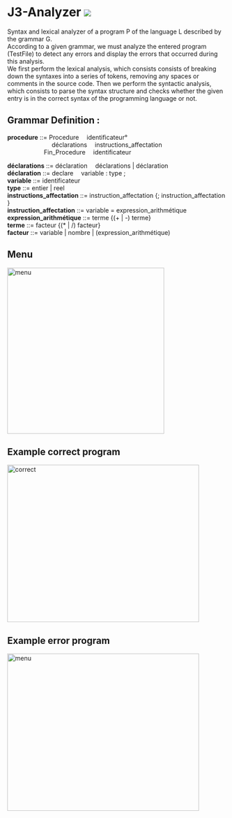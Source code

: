 # J3-Analyzer <img src="https://wakatime.com/badge/user/020278ff-8c14-4ca6-92d3-7730ea5f4dd7/project/d4b3c42b-9998-4561-a97a-cdc38b0b6259.svg">
<!-- Analyseur syntaxique  et lexical d'un programme P du langage L décrit par la grammaire G   -->
Syntax and lexical analyzer of a program P of the language L described by the grammar G.<br>
According to a given grammar, we must analyze the entered program (TestFile) to detect any errors and display the errors that occurred during this analysis.<br>
We first perform the lexical analysis, which consists consists of breaking down the syntaxes into a series of tokens, removing any spaces or comments in the source code. 
Then we perform the syntactic analysis, which consists to parse the syntax structure and checks whether the given entry is in the correct syntax of the programming language or not.

<h2>Grammar Definition :</h2>
<p> 
<b>procedure</b> ::= Procedure &emsp;identificateur° <br>&emsp;&emsp;&emsp;&emsp;&emsp;&emsp;
&emsp;déclarations &emsp;instructions_affectation <br>
&emsp;&emsp;&emsp;&emsp;&emsp;&emsp;Fin_Procedure &emsp;identificateur
</p>
<b>déclarations</b> ::= déclaration&emsp; déclarations | déclaration <br>
<b>déclaration</b> ::= declare&emsp; variable : type ;<br>
<b>variable</b> ::= identificateur <br>
<b>type</b> ::= entier | reel <br>
<b>instructions_affectation</b> ::= instruction_affectation {; instruction_affectation } <br>
<b>instruction_affectation</b> ::= variable = expression_arithmétique <br>
<b>expression_arithmétique</b> ::= terme {(+ | -) terme} <br>
<b>terme</b> ::= facteur {(* | /) facteur} <br>
<b>facteur</b> ::= variable | nombre | (expression_arithmétique) <br>

<!-- 
public class ConsoleColors {
    // Reset
    public static final String RESET = "\033[0m";  // Text Reset

    // Regular Colors
    public static final String BLACK = "\033[0;30m";   // BLACK
    public static final String RED = "\033[0;31m";     // RED
    public static final String GREEN = "\033[0;32m";   // GREEN
    public static final String YELLOW = "\033[0;33m";  // YELLOW
    public static final String BLUE = "\033[0;34m";    // BLUE
    public static final String PURPLE = "\033[0;35m";  // PURPLE
    public static final String CYAN = "\033[0;36m";    // CYAN
    public static final String WHITE = "\033[0;37m";   // WHITE

    // Bold
    public static final String BLACK_BOLD = "\033[1;30m";  // BLACK
    public static final String RED_BOLD = "\033[1;31m";    // RED
    public static final String GREEN_BOLD = "\033[1;32m";  // GREEN
    public static final String YELLOW_BOLD = "\033[1;33m"; // YELLOW
    public static final String BLUE_BOLD = "\033[1;34m";   // BLUE
    public static final String PURPLE_BOLD = "\033[1;35m"; // PURPLE
    public static final String CYAN_BOLD = "\033[1;36m";   // CYAN
    public static final String WHITE_BOLD = "\033[1;37m";  // WHITE

    // Underline
    public static final String BLACK_UNDERLINED = "\033[4;30m";  // BLACK
    public static final String RED_UNDERLINED = "\033[4;31m";    // RED
    public static final String GREEN_UNDERLINED = "\033[4;32m";  // GREEN
    public static final String YELLOW_UNDERLINED = "\033[4;33m"; // YELLOW
    public static final String BLUE_UNDERLINED = "\033[4;34m";   // BLUE
    public static final String PURPLE_UNDERLINED = "\033[4;35m"; // PURPLE
    public static final String CYAN_UNDERLINED = "\033[4;36m";   // CYAN
    public static final String WHITE_UNDERLINED = "\033[4;37m";  // WHITE

    // Background
    public static final String BLACK_BACKGROUND = "\033[40m";  // BLACK
    public static final String RED_BACKGROUND = "\033[41m";    // RED
    public static final String GREEN_BACKGROUND = "\033[42m";  // GREEN
    public static final String YELLOW_BACKGROUND = "\033[43m"; // YELLOW
    public static final String BLUE_BACKGROUND = "\033[44m";   // BLUE
    public static final String PURPLE_BACKGROUND = "\033[45m"; // PURPLE
    public static final String CYAN_BACKGROUND = "\033[46m";   // CYAN
    public static final String WHITE_BACKGROUND = "\033[47m";  // WHITE

    // High Intensity
    public static final String BLACK_BRIGHT = "\033[0;90m";  // BLACK
    public static final String RED_BRIGHT = "\033[0;91m";    // RED
    public static final String GREEN_BRIGHT = "\033[0;92m";  // GREEN
    public static final String YELLOW_BRIGHT = "\033[0;93m"; // YELLOW
    public static final String BLUE_BRIGHT = "\033[0;94m";   // BLUE
    public static final String PURPLE_BRIGHT = "\033[0;95m"; // PURPLE
    public static final String CYAN_BRIGHT = "\033[0;96m";   // CYAN
    public static final String WHITE_BRIGHT = "\033[0;97m";  // WHITE

    // Bold High Intensity
    public static final String BLACK_BOLD_BRIGHT = "\033[1;90m"; // BLACK
    public static final String RED_BOLD_BRIGHT = "\033[1;91m";   // RED
    public static final String GREEN_BOLD_BRIGHT = "\033[1;92m"; // GREEN
    public static final String YELLOW_BOLD_BRIGHT = "\033[1;93m";// YELLOW
    public static final String BLUE_BOLD_BRIGHT = "\033[1;94m";  // BLUE
    public static final String PURPLE_BOLD_BRIGHT = "\033[1;95m";// PURPLE
    public static final String CYAN_BOLD_BRIGHT = "\033[1;96m";  // CYAN
    public static final String WHITE_BOLD_BRIGHT = "\033[1;97m"; // WHITE

    // High Intensity backgrounds
    public static final String BLACK_BACKGROUND_BRIGHT = "\033[0;100m";// BLACK
    public static final String RED_BACKGROUND_BRIGHT = "\033[0;101m";// RED
    public static final String GREEN_BACKGROUND_BRIGHT = "\033[0;102m";// GREEN
    public static final String YELLOW_BACKGROUND_BRIGHT = "\033[0;103m";// YELLOW
    public static final String BLUE_BACKGROUND_BRIGHT = "\033[0;104m";// BLUE
    public static final String PURPLE_BACKGROUND_BRIGHT = "\033[0;105m"; // PURPLE
    public static final String CYAN_BACKGROUND_BRIGHT = "\033[0;106m";  // CYAN
    public static final String WHITE_BACKGROUND_BRIGHT = "\033[0;107m";   // WHITE
}
-->
<h2>Menu</h2>
<img src="https://github.com/josue-lubaki/J3-Analyzer/blob/main/screen/menu.png" width="360px" height="380px" alt="menu"/>

<h2>Example correct program</h2>
<img src="https://github.com/josue-lubaki/J3-Analyzer/blob/main/screen/correct.png" width="440px" height="360px" alt="correct"/>

<h2>Example error program</h2>
<img src="https://github.com/josue-lubaki/J3-Analyzer/blob/main/screen/error.png" width="440px" height="360px" alt="menu"/>

